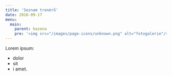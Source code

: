 ```yaml
---
title: 'Seznam trenérů'
date: 2016-09-17
menu:
  main:
    parent: hazena
    pre: '<img src="/images/page-icons/unknown.png" alt="fotogalerie"/>'
---
```


Lorem ipsum:
* dolor
* sit
* i amet.